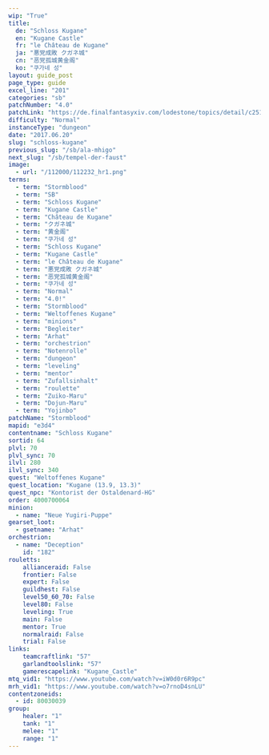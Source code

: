 ```yaml
---
wip: "True"
title:
  de: "Schloss Kugane"
  en: "Kugane Castle"
  fr: "le Château de Kugane"
  ja: "悪党成敗 クガネ城"
  cn: "恶党孤城黄金阁"
  ko: "쿠가네 성"
layout: guide_post
page_type: guide
excel_line: "201"
categories: "sb"
patchNumber: "4.0"
patchLink: "https://de.finalfantasyxiv.com/lodestone/topics/detail/c2519c232d02fc2394c3830faa364611cd4e610c"
difficulty: "Normal"
instanceType: "dungeon"
date: "2017.06.20"
slug: "schloss-kugane"
previous_slug: "/sb/ala-mhigo"
next_slug: "/sb/tempel-der-faust"
image:
  - url: "/112000/112232_hr1.png"
terms:
  - term: "Stormblood"
  - term: "SB"
  - term: "Schloss Kugane"
  - term: "Kugane Castle"
  - term: "Château de Kugane"
  - term: "クガネ城"
  - term: "黄金阁"
  - term: "쿠가네 성"
  - term: "Schloss Kugane"
  - term: "Kugane Castle"
  - term: "le Château de Kugane"
  - term: "悪党成敗 クガネ城"
  - term: "恶党孤城黄金阁"
  - term: "쿠가네 성"
  - term: "Normal"
  - term: "4.0!"
  - term: "Stormblood"
  - term: "Weltoffenes Kugane"
  - term: "minions"
  - term: "Begleiter"
  - term: "Arhat"
  - term: "orchestrion"
  - term: "Notenrolle"
  - term: "dungeon"
  - term: "leveling"
  - term: "mentor"
  - term: "Zufallsinhalt"
  - term: "roulette"
  - term: "Zuiko-Maru"
  - term: "Dojun-Maru"
  - term: "Yojinbo"
patchName: "Stormblood"
mapid: "e3d4"
contentname: "Schloss Kugane"
sortid: 64
plvl: 70
plvl_sync: 70
ilvl: 280
ilvl_sync: 340
quest: "Weltoffenes Kugane"
quest_location: "Kugane (13.9, 13.3)"
quest_npc: "Kontorist der Ostaldenard-HG"
order: 4000700064
minion:
  - name: "Neue Yugiri-Puppe"
gearset_loot:
  - gsetname: "Arhat"
orchestrion:
  - name: "Deception"
    id: "182"
rouletts:
    allianceraid: False
    frontier: False
    expert: False
    guildhest: False
    level50_60_70: False
    level80: False
    leveling: True
    main: False
    mentor: True
    normalraid: False
    trial: False
links:
    teamcraftlink: "57"
    garlandtoolslink: "57"
    gamerescapelink: "Kugane_Castle"
mtq_vid1: "https://www.youtube.com/watch?v=iW0d0r6R9pc"
mrh_vid1: "https://www.youtube.com/watch?v=o7rnoD4snLU"
contentzoneids:
  - id: 80030039
group:
    healer: "1"
    tank: "1"
    melee: "1"
    range: "1"
---
```

